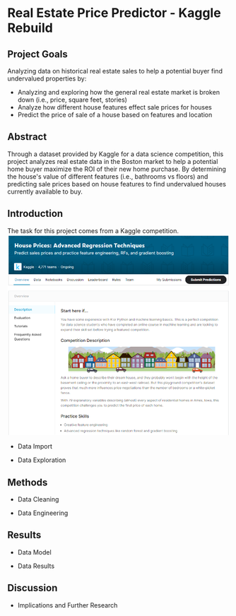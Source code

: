 # Real Estate Price Predictor - Kaggle Rebuild

## Project Goals

Analyzing data on historical real estate sales to help a potential buyer find undervalued properties by:
- Analyzing and exploring how the general real estate market is broken down (i.e., price, square feet, stories)
- Analyze how different house features effect sale prices for houses
- Predict the price of sale of a house based on features and location

## Abstract

Through a dataset provided by Kaggle for a data science competition, this project analyzes real estate data in the Boston market to help a potential home buyer maximize the ROI of their new home purchase. By determining the house's value of different features (i.e., bathrooms vs floors) and predicting sale prices based on house features to find undervalued houses currently available to buy.


## Introduction

The task for this project comes from a Kaggle competition.
![](images/Real%20Estate%20-%20Kaggle%20Competition.PNG)

- Data Import

- Data Exploration

## Methods

- Data Cleaning

- Data Engineering

## Results

- Data Model

- Data Results

## Discussion

- Implications and Further Research

